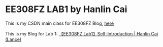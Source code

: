 # EE308FZ LAB1 by Hanlin Cai

This is my CSDN main class for EE308FZ Blog, [here]

This is my Blog for Lab 1: [【EE308FZ Lab1】Self-Introduction | Hanlin Cai (Lance)]



[here]:https://blog.csdn.net/weixin_51100018/category_12066029.html
[【EE308FZ Lab1】Self-Introduction | Hanlin Cai (Lance)]:https://blog.csdn.net/weixin_51100018/article/details/127457104